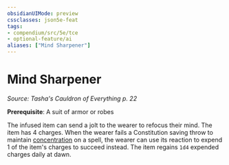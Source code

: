 ```yaml
---
obsidianUIMode: preview
cssclasses: json5e-feat
tags:
- compendium/src/5e/tce
- optional-feature/ai
aliases: ["Mind Sharpener"]
---
```

# Mind Sharpener
*Source: Tasha's Cauldron of Everything p. 22*  

**Prerequisite**: A suit of armor or robes

The infused item can send a jolt to the wearer to refocus their mind. The item has 4 charges. When the wearer fails a Constitution saving throw to maintain [concentration](_conditions.md#concentration) on a spell, the wearer can use its reaction to expend 1 of the item's charges to succeed instead. The item regains `1d4` expended charges daily at dawn.